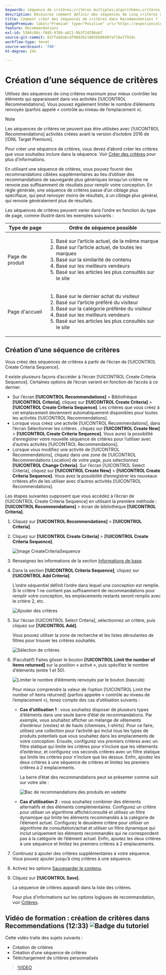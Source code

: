 ```yaml
---
keywords: séquence de critères;critères multiples;algorithmes;critères;critères de recommandations;séquence;nombre limite d’éléments renvoyés;contrôle au niveau de l’emplacement;emplacement
description: Découvrez comment définir des séquences de cinq critères maximum pour mieux contrôler les éléments qui apparaissent dans vos activités Adobe [!DNL Target] Recommendations.
title: Comment créer des séquences de critères dans Recommendations ?
badgePremium: label="Premium" type="Positive" url="https://experienceleague.adobe.com/docs/target/using/introduction/intro.html?lang=fr#premium newtab=true" tooltip="Voir ce qui est inclus dans Target Premium."
feature: Recommendations
exl-id: 5366c86c-7685-478b-a621-9b3f24296ab7
source-git-commit: 02ffe8da6cdf96039218656b9690fa719a77910c
workflow-type: tm+mt
source-wordcount: '786'
ht-degree: 24%

---
```


# Création d’une séquence de critères

Utilisez des séquences de cinq critères maximum pour mieux contrôler les éléments qui apparaissent dans vos activités [!UICONTROL Recommendations]. Vous pouvez également limiter le nombre d’éléments renvoyés (parfois appelé « contrôle au niveau de l’emplacement »).

>[!NOTE]
>
>Les séquences de critères ne peuvent pas être utilisées avec [!UICONTROL Recommendations] activités créées avant la version d’octobre 2016 de [!DNL Target Premium].

Pour créer une séquence de critères, vous devez d’abord créer les critères que vous souhaitez inclure dans la séquence. Voir [Créer des critères](/help/main/c-recommendations/c-algorithms/create-new-algorithm.md) pour plus d’informations.

En utilisant une séquence de critères, vous pouvez fournir des recommandations ciblées supplémentaires au lieu d’utiliser des recommandations de sauvegarde plus génériques lorsqu’un critère ne renvoie pas suffisamment de résultats pour remplir votre conception. En règle générale, une séquence de critères passe d’un ciblage plus spécifique, qui peut renvoyer moins de résultats, à un ciblage plus général, qui renvoie généralement plus de résultats.

Les séquences de critères peuvent varier dans l’ordre en fonction du type de page, comme illustré dans les exemples suivants :

| Type de page | Ordre de séquence possible |
| --- | --- |
| Page de produit | <ol><li>Basé sur l’article actuel, de la même marque</li><li>Basé sur l’article actuel, de toutes les marques</li><li>Basé sur la similarité de contenu</li><li>Basé sur les meilleurs vendeurs</li><li>Basé sur les articles les plus consultés sur le site</li></ol> |
| Page d&#39;accueil | <ol><li>Basé sur le dernier achat du visiteur </li><li>Basé sur l’article préféré du visiteur</li><li>Basé sur la catégorie préférée du visiteur</li><li>Basé sur les meilleurs vendeurs</li><li>Basé sur les articles les plus consultés sur le site</li></ol> |

## Création d’une séquence de critères

Vous créez des séquences de critères à partir de l’écran de [!UICONTROL Create Criteria Sequence].

Il existe plusieurs façons d’accéder à l’écran [!UICONTROL Create Criteria Sequence]. Certaines options de l’écran varient en fonction de l’accès à ce dernier.

* Sur l’écran **[!UICONTROL Recommendations]** > Bibliothèque **[!UICONTROL Criteria]**, cliquez sur **[!UICONTROL Create Criteria]** > **[!UICONTROL Create Criteria Sequence]**. Les critères que vous créez à cet emplacement deviennent automatiquement disponibles pour toutes les activités [!UICONTROL Recommendations].
* Lorsque vous créez une activité [!UICONTROL Recommendations], dans l’écran Sélectionner les critères , cliquez sur **[!UICONTROL Create New]** > **[!UICONTROL Create Criteria Sequence]**. Vous aurez la possibilité d’enregistrer votre nouvelle séquence de critères pour l’utiliser avec d’autres activités [!UICONTROL Recommendations].
* Lorsque vous modifiez une activité de [!UICONTROL Recommendations], cliquez dans une zone de [!UICONTROL Recommendations Location] de votre page, puis sélectionnez **[!UICONTROL Change Criteria]**. Sur l’écran [!UICONTROL Select Criteria], cliquez sur **[!UICONTROL Create New]** > **[!UICONTROL Create Criteria Sequence]**. Vous avez la possibilité d’enregistrer les nouveaux critères afin de les utiliser avec d’autres activités [!UICONTROL Recommendations].

Les étapes suivantes supposent que vous accédez à l’écran de [!UICONTROL Create Criteria Sequence] en utilisant la première méthode : **[!UICONTROL Recommendations]** > écran de bibliothèque **[!UICONTROL Criteria]**.

1. Cliquez sur **[!UICONTROL Recommendations]** > **[!UICONTROL Criteria]**.

1. Cliquez sur **[!UICONTROL Create Criteria]** > **[!UICONTROL Create Criteria Sequence]**.

   ![Image CreateCriteriaSequence](assets/CreateCriteriaSequence.png)

1. Renseignez les informations de la section [Informations de base](/help/main/c-recommendations/c-algorithms/create-new-algorithm.md#info).

1. Dans la section **[!UICONTROL Criteria Sequence]**, cliquez sur **[!UICONTROL Add Criteria]**.

   L’ordre séquentiel définit l’ordre dans lequel une conception est remplie. Si le critère 1 ne contient pas suffisamment de recommandations pour remplir votre conception, les emplacements restants seront remplis avec le critère 2, etc.

   ![Ajouter des critères](/help/main/c-recommendations/c-algorithms/assets/add-criteria.png)

1. Sur l’écran [!UICONTROL Select Criteria], sélectionnez un critère, puis cliquez sur **[!UICONTROL Add]**.

   Vous pouvez utiliser la zone de recherche et les listes déroulantes de filtres pour trouver les critères souhaités.

   ![Sélection de critères](/help/main/c-recommendations/c-algorithms/assets/select-criteria.png)

1. (Facultatif) Faites glisser le bouton **[!UICONTROL Limit the number of items returned]** sur la position « activé », puis spécifiez le nombre d’éléments (entre 1 et 50).

   ![Limiter le nombre d’éléments renvoyés par le bouton (bascule)](/help/main/c-recommendations/c-algorithms/assets/limit-number.png)

   Pour mieux comprendre la valeur de l’option [!UICONTROL Limit the number of items returned] (parfois appelée « contrôle au niveau de l’emplacement »), tenez compte des cas d’utilisation suivants :

   * **Cas d’utilisation 1** : vous souhaitez disposer de plusieurs types d’éléments dans une seule barre d’état de recommandations. Par exemple, vous souhaitez afficher un mélange de vêtements d’extérieur (vestes) et de hauts (chemises, t-shirts). Pour ce faire, utilisez une collection pour l’activité qui inclut tous les types de produits potentiels que vous souhaitez dans les emplacements de votre conception. Ensuite, configurez vos premiers critères avec un filtre statique qui limite les critères pour n’inclure que les vêtements d’extérieur, et configurez vos seconds critères avec un filtre statique qui limite les critères pour n’inclure que les dessus. Enfin, ajoutez les deux critères à une séquence de critères et limitez les premiers critères à 2 emplacements.

     La barre d’état des recommandations peut se présenter comme suit sur votre site :

     ![Bac de recommandations des produits en vedette](/help/main/c-recommendations/c-algorithms/assets/featured-products.png)

   * **Cas d’utilisation 2** : vous souhaitez combiner des éléments alternatifs et des éléments complémentaires. Configurez un critère pour utiliser un algorithme affiché/consulté et utilisez un filtre dynamique qui limite les éléments recommandés à la catégorie de l’élément actuel. Configurez le deuxième critère pour utiliser un algorithme de consultation/achat et utiliser un filtre dynamique qui inclut uniquement les éléments recommandés qui ne correspondent pas à la catégorie de l’élément actuel. Enfin, ajoutez les deux critères à une séquence et limitez les premiers critères à 2 emplacements.

1. Continuez à ajouter des critères supplémentaires à votre séquence. Vous pouvez ajouter jusqu’à cinq critères à une séquence.

1. Activez les options [Sauvegarder le contenu](/help/main/c-recommendations/c-algorithms/create-new-algorithm.md#content).

1. Cliquez sur **[!UICONTROL Save]**.

   La séquence de critères apparaît dans la liste des critères.

   Pour plus d’informations sur les options logiques de recommandation, voir [Critères](/help/main/c-recommendations/c-algorithms/algorithms.md).

## Vidéo de formation : création de critères dans Recommendations (12:33) ![Badge du tutoriel](/help/main/assets/tutorial.png)

Cette vidéo traite des sujets suivants :

* Création de critères
* Création d’une séquence de critères
* Téléchargement de critères personnalisés

>[!VIDEO](https://video.tv.adobe.com/v/27694?quality=12)
